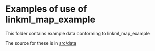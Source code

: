 # Examples of use of linkml_map_example

This folder contains example data conforming to linkml_map_example

The source for these is in [src/data](../src/data/examples)
